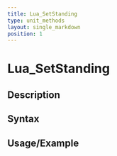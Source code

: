 ```yaml
---
title: Lua_SetStanding
type: unit_methods
layout: single_markdown
position: 1
---
```


# Lua_SetStanding

## Description

## Syntax

## Usage/Example


